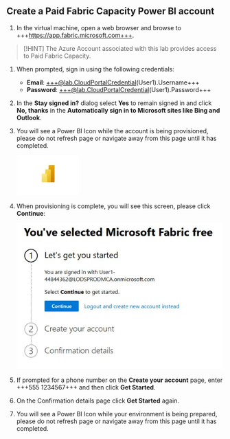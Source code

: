 ## Create a Paid Fabric Capacity Power BI account

1. In the virtual machine, open a web browser and browse to +++https://app.fabric.microsoft.com+++.

> [!HINT] The Azure Account associated with this lab provides access to Paid Fabric Capacity.

1. When prompted, sign in using the following credentials:

    - **Email**: +++@lab.CloudPortalCredential(User1).Username+++
    - **Password**: +++@lab.CloudPortalCredential(User1).Password+++

1. In the **Stay signed in?** dialog select **Yes** to remain signed in and click **No, thanks** in the **Automatically sign in to Microsoft sites like Bing and Outlook**.

1. You will see a Power BI Icon while the account is being provisioned, please do not refresh page or navigate away from this page until it has completed.

    ![image1](images/uk4r1kzj.jpg)

1. When provisioning is complete, you will see this screen, please click **Continue**:

    ![image2](images/h93b1dvf.jpg)

1. If prompted for a phone number on the **Create your account** page, enter +++555 1234567+++ and then click **Get Started**.

1. On the Confirmation details page click **Get Started** again.

1. You will see a Power BI Icon while your environment is being prepared, please do not refresh page or navigate away from this page until it has completed.
